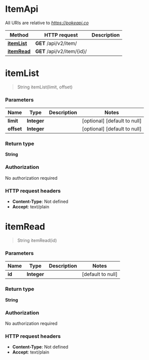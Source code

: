 # ItemApi

All URIs are relative to *https://pokeapi.co*

| Method | HTTP request | Description |
|------------- | ------------- | -------------|
| [**itemList**](ItemApi.md#itemList) | **GET** /api/v2/item/ |  |
| [**itemRead**](ItemApi.md#itemRead) | **GET** /api/v2/item/{id}/ |  |


<a name="itemList"></a>
# **itemList**
> String itemList(limit, offset)



### Parameters

|Name | Type | Description  | Notes |
|------------- | ------------- | ------------- | -------------|
| **limit** | **Integer**|  | [optional] [default to null] |
| **offset** | **Integer**|  | [optional] [default to null] |

### Return type

**String**

### Authorization

No authorization required

### HTTP request headers

- **Content-Type**: Not defined
- **Accept**: text/plain

<a name="itemRead"></a>
# **itemRead**
> String itemRead(id)



### Parameters

|Name | Type | Description  | Notes |
|------------- | ------------- | ------------- | -------------|
| **id** | **Integer**|  | [default to null] |

### Return type

**String**

### Authorization

No authorization required

### HTTP request headers

- **Content-Type**: Not defined
- **Accept**: text/plain

